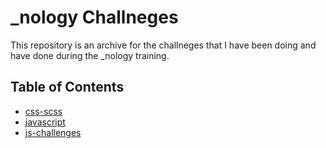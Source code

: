 # \_nology Challneges

This repository is an archive for the challneges that I have been doing and have done during the \_nology training.

## Table of Contents

- [css-scss](https://github.com/aanmeba/nology-challenges/tree/main/css-scss)
- [javascript](https://github.com/aanmeba/nology-challenges/tree/main/javascript)
- [js-challenges](https://github.com/aanmeba/nology-challenges/tree/main/js-challenges)
